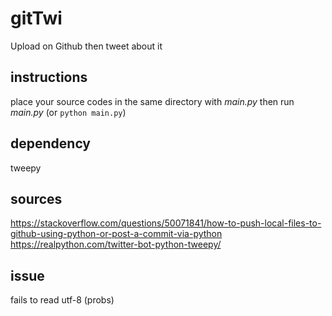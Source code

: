 # gitTwi
Upload on Github then tweet about it

## instructions
place your source codes in the same directory with *main.py* then run *main.py* (or `python main.py`)

## dependency
tweepy

## sources
https://stackoverflow.com/questions/50071841/how-to-push-local-files-to-github-using-python-or-post-a-commit-via-python
https://realpython.com/twitter-bot-python-tweepy/

## issue
fails to read utf-8 (probs)
